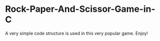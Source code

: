 # Rock-Paper-And-Scissor-Game-in-C
A very simple code structure is used in this very popular game. Enjoy!
